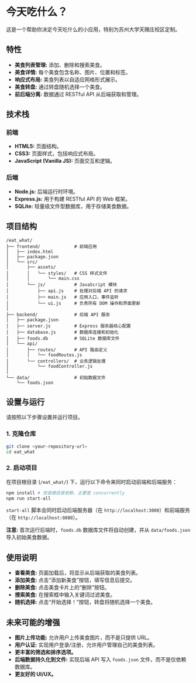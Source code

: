 # 今天吃什么？

这是一个帮助你决定今天吃什么的小应用，特别为苏州大学天赐庄校区定制。

## 特性

*   **美食列表管理:** 添加、删除和搜索美食。
*   **美食详情:** 每个美食包含名称、图片、位置和标签。
*   **响应式布局:** 美食列表以自适应网格形式展示。
*   **美食转盘:** 通过转盘随机选择一个美食。
*   **前后端分离:** 数据通过 RESTful API 从后端获取和管理。

## 技术栈

### 前端

*   **HTML5:** 页面结构。
*   **CSS3:** 页面样式，包括响应式布局。
*   **JavaScript (Vanilla JS):** 页面交互和逻辑。

### 后端

*   **Node.js:** 后端运行时环境。
*   **Express.js:** 用于构建 RESTful API 的 Web 框架。
*   **SQLite:** 轻量级文件型数据库，用于存储美食数据。

## 项目结构

```
/eat_what/
├── frontend/             # 前端应用
│   ├── index.html
│   ├── package.json
│   └── src/
│       ├── assets/
│       │   └── styles/   # CSS 样式文件
│       │       └── main.css
│       └── js/           # JavaScript 模块
│           ├── api.js    # 处理对后端 API 的请求
│           ├── main.js   # 应用入口，事件监听
│           └── ui.js     # 负责所有 DOM 操作和界面更新
│
├── backend/              # 后端 API 服务
│   ├── package.json
│   ├── server.js         # Express 服务器核心配置
│   ├── database.js       # 数据库连接和初始化
│   ├── foods.db          # SQLite 数据库文件
│   └── api/
│       ├── routes/       # API 路由定义
│       │   └── foodRoutes.js
│       └── controllers/  # 业务逻辑处理
│           └── foodController.js
│
└── data/                 # 初始数据文件
    └── foods.json
```

## 设置与运行

请按照以下步骤设置并运行项目。

### 1. 克隆仓库

```bash
git clone <your-repository-url>
cd eat_what
```

### 2. 启动项目

在项目根目录 (`/eat_what/`) 下，运行以下命令来同时启动前端和后端服务：

```bash
npm install # 安装根目录依赖，主要是 concurrently
npm run start-all
```

`start-all` 脚本会同时启动后端服务器（在 `http://localhost:3000`）和前端服务（在 `http://localhost:8080`）。

**注意:** 首次运行后端时，`foods.db` 数据库文件将自动创建，并从 `data/foods.json` 导入初始美食数据。

## 使用说明

*   **查看美食:** 页面加载后，将显示从后端获取的美食列表。
*   **添加美食:** 点击“添加新美食”按钮，填写信息后提交。
*   **删除美食:** 点击美食卡片上的“删除”按钮。
*   **搜索美食:** 在搜索框中输入关键词过滤美食。
*   **随机选择:** 点击“开始选择！”按钮，转盘将随机选择一个美食。

## 未来可能的增强

*   **图片上传功能:** 允许用户上传美食图片，而不是只提供 URL。
*   **用户认证:** 实现用户登录/注册，允许用户管理自己的美食列表。
*   **更丰富的筛选和排序选项。**
*   **后端数据持久化到文件:** 实现后端 API 写入 `foods.json` 文件，而不是仅依赖数据库。
*   **更友好的 UI/UX。**
